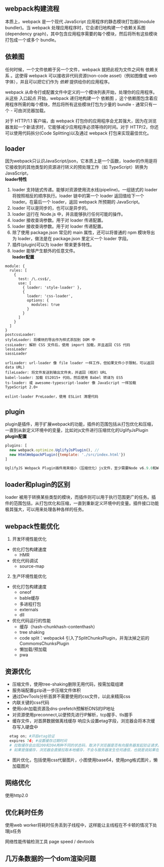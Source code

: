 ## webpack构建流程
本质上，webpack 是一个现代 JavaScript 应用程序的静态模块打包器(module bundler)。当 webpack 处理应用程序时，它会递归地构建一个依赖关系图(dependency graph)，其中包含应用程序需要的每个模块，然后将所有这些模块打包成一个或多个 bundle。

## 依赖图
  任何时候，一个文件依赖于另一个文件，webpack 就把此视为文件之间有 依赖关系 。这使得 webpack 可以接收非代码资源(non-code asset)（例如图像或 web 字体），并且可以把它们作为 _依赖_ 提供给你的应用程序。

  webpack 从命令行或配置文件中定义的一个模块列表开始，处理你的应用程序。 从这些 入口起点 开始，webpack 递归地构建一个 依赖图 ，这个依赖图包含着应用程序所需的每个模块，然后将所有这些模块打包为少量的 bundle - 通常只有一个 - 可由浏览器加载。

  对于 HTTP/1.1 客户端，由 webpack 打包你的应用程序会尤其强大，因为在浏览器发起一个新请求时，它能够减少应用程序必须等待的时间。对于 HTTP/2，你还可以使用代码拆分(Code Splitting)以及通过 webpack 打包来实现最佳优化。
 
## loader
  因为webpack只认识JavaScript/json，它本质上是一个函数，loader的作用是将它接收到的其他类型的资源进行转义的预处理工作（如 TypeScript）转换为 JavaScript，  
  **loader特性**
  1. loader 支持链式传递。能够对资源使用流水线(pipeline)。一组链式的 loader 将按照相反的顺序执行。loader 链中的第一个 loader 返回值给下一个 loader。在最后一个 loader，返回 webpack 所预期的 JavaScript。
  2. loader 可以是同步的，也可以是异步的。
  3. loader 运行在 Node.js 中，并且能够执行任何可能的操作。
  4. loader 接收查询参数。用于对 loader 传递配置。
  5. loader 接收查询参数。用于对 loader 传递配置。
  6. 除了使用 package.json 常见的 main 属性，还可以将普通的 npm 模块导出为 loader，做法是在 package.json 里定义一个 loader 字段。
  7. 插件(plugin)可以为 loader 带来更多特性。
  8. loader 能够产生额外的任意文件。  
  **loader配置**
  ```JS
  module: {
    rules: [
      {
        test: /\.css$/,
        use: [
          { loader: 'style-loader' },
          {
            loader: 'css-loader',
            options: {
              modules: true
            }
          }
        ]
      }
    ]
  }
  postcssLoader:
  styleLoader: 将模块的导出作为样式添加到 DOM 中 
  cssLoader: 解析 CSS 文件后，使用 import 加载，并且返回 CSS 代码
  lessLoader 
  sassLoader 

  urlLoader: url-loader 像 file loader 一样工作，但如果文件小于限制，可以返回 data URL)
  fileLoader: 将文件发送到输出文件夹，并返回（相对）URL
  babel-loader: 加载 ES2015+ 代码，然后使用 Babel 转译为 ES5
  ts-loader: 或 awesome-typescript-loader 像 JavaScript 一样加载 TypeScript 2.0+

  eslint-loader PreLoader，使用 ESLint 清理代码
  ```

## plugin  
  plugin是插件，用于扩展webpack的功能，插件的范围包括从打包优化和压缩，一直到从新定义环境中的变量，比如对js文件进行压缩优化的UglifyJsPlugin   
  **plugin配置**
  ```js
  plugins: [
    new webpack.optimize.UglifyJsPlugin(), //
    new HtmlWebpackPlugin({template: './src/index.html'})
  ]

  UglifyJS Webpack Plugin插件用来缩小（压缩优化）js文件，至少需要Node v6.9.0和Webpack v4.0.0版本
  ```


## loader和plugin的区别  
  loader 被用于转换某些类型的模块，而插件则可以用于执行范围更广的任务。插件的范围包括，从打包优化和压缩，一直到重新定义环境中的变量。插件接口功能极其强大，可以用来处理各种各样的任务。

## webpack性能优化
1. 开发环境性能优化
  * 优化打包构建速度
    * HMR
  * 优化代码调试
    * source-map

2. 生产环境性能优化
  * 优化打包构建速度
    * oneof
    * bable缓存
    * 多进程打包
    * externals
    * dll
  * 优化代码运行的性能
    * 缓存（hash-chunkhash-contenthash）
    * tree shaking
    * code split：webpack4 引入了SplitChunksPlugin，并淘汰掉之前的CommomsChunksPlugin
    * 懒加载/预加载
    * pwa

## 资源优化
* 压缩文件，使用tree-shaking删除无用代码，按需加载组建
* 服务端配置gzip进一步压缩文件体积
* 通过DevTools分析首屏不需要使用的css文件，以此来精简css
* 内联关键的css代码
* 使用cdn加载资源及dns-prefetch预解析DNS的IP地址
* 对资源使用preconnect,以便预先进行IP解析，tcp握手、tls握手
* 缓存文件，对首屏数据做离线缓存 响应头设置etag字段，浏览器会将本次缓存写入硬盘中
```python
  etag on; #开启etag验证
  expires 7d; #设置缓存过期时间
  # 拉取缓存会出现200和304两种不同的状态码，取决于浏览器是否有向服务器发起验证请求。只有向服务器发起验证请求并确认缓存未被更新，才会返回304状态码
  # 如果是强缓存，浏览器会直接拉取本地缓存，不会与服务器发生任何通信，也就是说如果在服务端更新了文件，并不会被浏览器得知，就无法替代失效的缓存，所有在构建阶段，需要为我们的静态资源添加hash
```
* 图片优化，包括使用css代替图片，小图使用base64，使用png格式图片，懒加载图片



## 网络优化
使用http2.0

## 优化耗时任务
使用web worker将耗时任务丢到子线程中，这样能让主线程在不卡顿的情况下处理js任务

网络性能传输检测工具 page speed / devtools


## 几万条数据的一个dom渲染问题